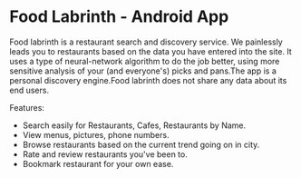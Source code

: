 # Food Labrinth - Android App

Food labrinth is a restaurant search and discovery service. We painlessly leads you to restaurants based on the data you have entered into the site. It uses a type of neural-network algorithm to do the job better, using more sensitive analysis of your (and everyone's) picks and pans.The app is a personal discovery engine.Food labrinth does not share any data about its end users.



Features:
* Search easily for Restaurants, Cafes, Restaurants by Name.
* View menus, pictures, phone numbers.
* Browse restaurants based on the current trend going on in city.
* Rate and review restaurants you've been to.
* Bookmark restaurant for your own ease.
